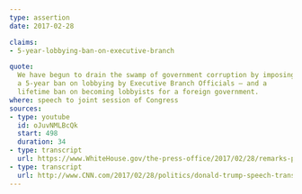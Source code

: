 ```yaml
---
type: assertion
date: 2017-02-28

claims:
- 5-year-lobbying-ban-on-executive-branch

quote:
  We have begun to drain the swamp of government corruption by imposing
  a 5-year ban on lobbying by Executive Branch Officials – and a
  lifetime ban on becoming lobbyists for a foreign government.
where: speech to joint session of Congress
sources:
- type: youtube
  id: oJuvNMLBcQk
  start: 498
  duration: 34
- type: transcript
  url: https://www.WhiteHouse.gov/the-press-office/2017/02/28/remarks-president-trump-joint-address-congress
- type: transcript
  url: http://www.CNN.com/2017/02/28/politics/donald-trump-speech-transcript-full-text/index.html
---
```

